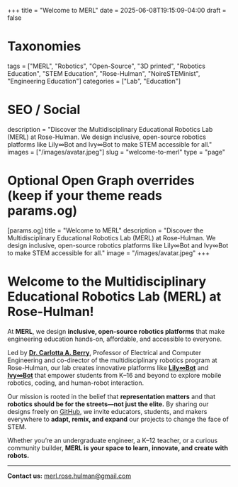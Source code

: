 +++
title       = "Welcome to MERL"
date        = 2025-06-08T19:15:09-04:00
draft       = false

# Taxonomies
tags        = ["MERL", "Robotics", "Open-Source", "3D printed", "Robotics Education", "STEM Education", "Rose-Hulman", "NoireSTEMinist", "Engineering Education"]
categories  = ["Lab", "Education"]

# SEO / Social
description = "Discover the Multidisciplinary Educational Robotics Lab (MERL) at Rose-Hulman. We design inclusive, open-source robotics platforms like Lily∞Bot and Ivy∞Bot to make STEM accessible for all."
images      = ["/images/avatar.jpeg"]
slug        = "welcome-to-merl"
type        = "page"

# Optional Open Graph overrides (keep if your theme reads params.og)
[params.og]
title       = "Welcome to MERL"
description = "Discover the Multidisciplinary Educational Robotics Lab (MERL) at Rose-Hulman. We design inclusive, open-source robotics platforms like Lily∞Bot and Ivy∞Bot to make STEM accessible for all."
image       = "/images/avatar.jpeg"
+++

# Welcome to the Multidisciplinary Educational Robotics Lab (MERL) at Rose-Hulman!

At **MERL**, we design **inclusive, open-source robotics platforms** that make engineering education hands-on, affordable, and accessible to everyone.

Led by [**Dr. Carlotta A. Berry**](https://wordpress.rose-hulman.edu/berry123/), Professor of Electrical and Computer Engineering and co-director of the multidisciplinary robotics program at Rose-Hulman, our lab creates innovative platforms like [**Lily∞Bot**](https://www.noiresteminist.com/robots) and [**Ivy∞Bot**](https://github.com/MERL-Rose-Hulman/IvyBot) that empower students from K–16 and beyond to explore mobile robotics, coding, and human-robot interaction.

Our mission is rooted in the belief that **representation matters** and that **robotics should be for the streets—not just the elite.** By sharing our designs freely on [GitHub](https://github.com/merl-Rose-Hulman/), we invite educators, students, and makers everywhere to **adapt, remix, and expand** our projects to change the face of STEM.

Whether you’re an undergraduate engineer, a K–12 teacher, or a curious community builder, **MERL is your space to learn, innovate, and create with robots.**

---

**Contact us:** [merl.rose.hulman@gmail.com](mailto:merl.rose.hulman@gmail.com)

